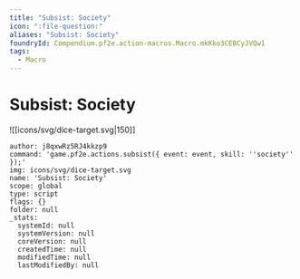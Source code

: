 ```yaml
---
title: "Subsist: Society"
icon: ":file-question:"
aliases: "Subsist: Society"
foundryId: Compendium.pf2e.action-macros.Macro.mkKko3CEBCyJVQw1
tags:
  - Macro
---
```


# Subsist: Society
![[icons/svg/dice-target.svg|150]]

```Macro
author: j8qxwRz5RJ4kkzp9
command: 'game.pf2e.actions.subsist({ event: event, skill: ''society'' });'
img: icons/svg/dice-target.svg
name: 'Subsist: Society'
scope: global
type: script
flags: {}
folder: null
_stats:
  systemId: null
  systemVersion: null
  coreVersion: null
  createdTime: null
  modifiedTime: null
  lastModifiedBy: null
```
